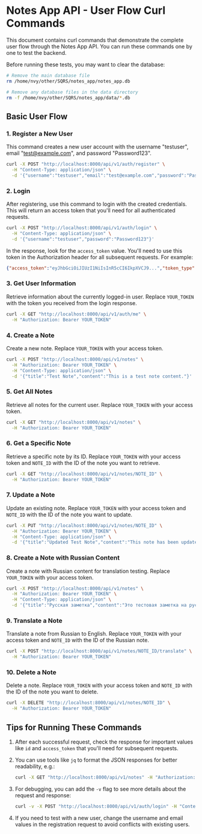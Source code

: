# Notes App API - User Flow Curl Commands

This document contains curl commands that demonstrate the complete user flow through the Notes App API. You can run these commands one by one to test the backend.

Before running these tests, you may want to clear the database:

```bash
# Remove the main database file
rm /home/nvy/other/SQRS/notes_app/notes_app.db

# Remove any database files in the data directory
rm -f /home/nvy/other/SQRS/notes_app/data/*.db
```

## Basic User Flow

### 1. Register a New User

This command creates a new user account with the username "testuser", email "test@example.com", and password "Password123".

```bash
curl -X POST "http://localhost:8000/api/v1/auth/register" \
  -H "Content-Type: application/json" \
  -d '{"username":"testuser","email":"test@example.com","password":"Password123"}'
```

### 2. Login

After registering, use this command to login with the created credentials. This will return an access token that you'll need for all authenticated requests.

```bash
curl -X POST "http://localhost:8000/api/v1/auth/login" \
  -H "Content-Type: application/json" \
  -d '{"username":"testuser","password":"Password123"}'
```

In the response, look for the `access_token` value. You'll need to use this token in the Authorization header for all subsequent requests. For example:

```json
{"access_token":"eyJhbGciOiJIUzI1NiIsInR5cCI6IkpXVCJ9...","token_type":"bearer"}
```

### 3. Get User Information

Retrieve information about the currently logged-in user. Replace `YOUR_TOKEN` with the token you received from the login response.

```bash
curl -X GET "http://localhost:8000/api/v1/auth/me" \
  -H "Authorization: Bearer YOUR_TOKEN"
```

### 4. Create a Note

Create a new note. Replace `YOUR_TOKEN` with your access token.

```bash
curl -X POST "http://localhost:8000/api/v1/notes" \
  -H "Authorization: Bearer YOUR_TOKEN" \
  -H "Content-Type: application/json" \
  -d '{"title":"Test Note","content":"This is a test note content."}'
```

### 5. Get All Notes

Retrieve all notes for the current user. Replace `YOUR_TOKEN` with your access token.

```bash
curl -X GET "http://localhost:8000/api/v1/notes" \
  -H "Authorization: Bearer YOUR_TOKEN"
```

### 6. Get a Specific Note

Retrieve a specific note by its ID. Replace `YOUR_TOKEN` with your access token and `NOTE_ID` with the ID of the note you want to retrieve.

```bash
curl -X GET "http://localhost:8000/api/v1/notes/NOTE_ID" \
  -H "Authorization: Bearer YOUR_TOKEN"
```

### 7. Update a Note

Update an existing note. Replace `YOUR_TOKEN` with your access token and `NOTE_ID` with the ID of the note you want to update.

```bash
curl -X PUT "http://localhost:8000/api/v1/notes/NOTE_ID" \
  -H "Authorization: Bearer YOUR_TOKEN" \
  -H "Content-Type: application/json" \
  -d '{"title":"Updated Test Note","content":"This note has been updated."}'
```

### 8. Create a Note with Russian Content

Create a note with Russian content for translation testing. Replace `YOUR_TOKEN` with your access token.

```bash
curl -X POST "http://localhost:8000/api/v1/notes" \
  -H "Authorization: Bearer YOUR_TOKEN" \
  -H "Content-Type: application/json" \
  -d '{"title":"Русская заметка","content":"Это тестовая заметка на русском языке."}'
```

### 9. Translate a Note

Translate a note from Russian to English. Replace `YOUR_TOKEN` with your access token and `NOTE_ID` with the ID of the Russian note.

```bash
curl -X POST "http://localhost:8000/api/v1/notes/NOTE_ID/translate" \
  -H "Authorization: Bearer YOUR_TOKEN"
```

### 10. Delete a Note

Delete a note. Replace `YOUR_TOKEN` with your access token and `NOTE_ID` with the ID of the note you want to delete.

```bash
curl -X DELETE "http://localhost:8000/api/v1/notes/NOTE_ID" \
  -H "Authorization: Bearer YOUR_TOKEN"
```

## Tips for Running These Commands

1. After each successful request, check the response for important values like `id` and `access_token` that you'll need for subsequent requests.

2. You can use tools like `jq` to format the JSON responses for better readability, e.g.:
   ```bash
   curl -X GET "http://localhost:8000/api/v1/notes" -H "Authorization: Bearer YOUR_TOKEN" | jq .
   ```

3. For debugging, you can add the `-v` flag to see more details about the request and response:
   ```bash
   curl -v -X POST "http://localhost:8000/api/v1/auth/login" -H "Content-Type: application/json" -d '{"username":"testuser","password":"Password123"}'
   ```

4. If you need to test with a new user, change the username and email values in the registration request to avoid conflicts with existing users. 